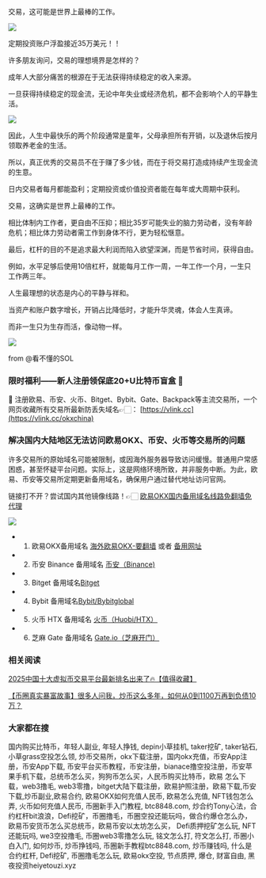交易，这可能是世界上最棒的工作。

[![](https://307e939.webp.li/20250828114243744.png)](https://btc8848.com/top-10-exchanges)

定期投资账户浮盈接近35万美元！！

许多朋友询问，交易的理想境界是怎样的？

成年人大部分痛苦的根源在于无法获得持续稳定的收入来源。

一旦获得持续稳定的现金流，无论中年失业或经济危机，都不会影响个人的平静生活。

[![](https://307e939.webp.li/20250828114320725.png)](https://btc8848.com/top-10-exchanges)

因此，人生中最快乐的两个阶段通常是童年，父母承担所有开销，以及退休后按月领取养老金的生活。

所以，真正优秀的交易员不在于赚了多少钱，而在于将交易打造成持续产生现金流的生意。

日内交易者每月都能盈利；定期投资或价值投资者能在每年或大周期中获利。

交易，这确实是世界上最棒的工作。

相比体制内工作者，更自由不压抑；相比35岁可能失业的脑力劳动者，没有年龄危机；相比体力劳动者需工作到身体不行，更为轻松惬意。

最后，杠杆的目的不是追求最大利润而陷入欲望深渊，而是节省时间，获得自由。

例如，水平足够后使用10倍杠杆，就能每月工作一周，一年工作一个月，一生只工作两三年。

人生最理想的状态是内心的平静与祥和。

当资产和账户数字增长，开销占比降低时，才能升华灵魂，体会人生真谛。

而非一生只为生存而活，像动物一样。

[![](https://307e939.webp.li/20250828114434466.png)](https://btc8848.com/top-10-exchanges)

from @看不懂的SOL

### 限时福利——新人注册领保底20+U比特币盲盒 🎁
🎁 注册欧易、币安、火币、Bitget、Bybit、Gate、Backpack等主流交易所，一个网页收藏所有交易所最新防丢失域名👉🏻： [https://vlink.cc](https://vlink.cc/okxchina)


### 解决国内大陆地区无法访问欧易OKX、币安、火币等交易所的问题
许多交易所的原始域名可能被限制，或因海外服务器导致访问缓慢。普通用户常感困惑，甚至怀疑平台问题。实际上，这是网络环境所致，并非服务中断。为此，欧易、币安等交易所定期更新备用域名，确保用户通过替代地址访问官网。

链接打不开？尝试国内其他镜像线路！👉🏻 [欧易OKX国内备用域名线路免翻墙免代理](https://vlink.cc/okxcn)

[![](https://307e939.webp.li/20250812124552161.png)](https://vlink.cc/okxcn)

- 1. 欧易OKX备用域名 [海外欧易OKX-要翻墙](https://www.okx.com/join/74873351) 或者 [备用网址](https://www.oucnyi.net/zh-hans/join/74873351) 
- 2. 币安 Binance 备用域名 [币安（Binance)](https://accounts.binance.com/zh-CN/register?ref=36457687)
- 3. Bitget 备用域名[Bitget](https://www.bitget.com/zh-CN/referral/register?from=referral&clacCode=VRNEYUTR)
- 4. Bybit 备用域名[Bybit/Bybitglobal](https://www.bybitglobal.com/zh-MY/invite/?ref=VMKORMM)
- 5. 火币 HTX 备用域名 [火币（Huobi/HTX）](https://www.htx.com/invite/zh-cn/1f?invite_code=whf45223)
- 6. 芝麻 Gate 备用域名 [Gate.io（芝麻开门）](https://www.gate.io/zh/signup?ref_type=103&ref=A1ERAQ)

### 相关阅读
[2025中国十大虚拟币交易平台最新排名出来了🔥【值得收藏】](https://btc8848.com/top-10-exchanges/)

[【币圈真实暴富故事】很多人问我，炒币这么多年，如何从0到1100万再到负债10万？](https://heiyetouzi.xyz/biquanstory001/)


###  大家都在搜
国内购买比特币，年轻人副业, 年轻人挣钱, depin小草挂机, taker挖矿, taker钻石, 小草grass空投怎么领, 炒币交易所，okx下载注册，国内okx充值，币安App注册，币安App下载, 币安平台买币教程，币安注册，bianace撸空投注册，币安苹果手机下载，总统币怎么买，狗狗币怎么买，人民币购买比特币，欧易 怎么下载，web3撸毛, web3零撸，bitget大陆下载注册，欧易护照注册，欧易下载,币安下载,炒币副业,欧易合约, 欧易OKX如何充值人民币, 欧易怎么充值, NFT钱包怎么弄, 火币如何充值人民币, 币圈新手入门教程, btc8848.com, 炒合约Tony心法，合约杠杆bit浪浪，Defi挖矿，币圈撸毛，币圈空投还能玩吗，做合约爆仓怎么办，欧易币安货币怎么买总统币，欧易币安以太坊怎么买， Defi质押挖矿怎么玩, NFT还能玩吗, we3空投撸毛, 币圈web3零撸怎么玩, 铭文怎么打, 符文怎么打, 币圈小白入门, 如何炒币, 炒币挣钱吗, 币圈新手教程btc8848.com, 炒币赚钱吗, 什么是合约杠杆, Defi挖矿, 币圈撸毛怎么玩, 欧易okx空投, 节点质押, 爆仓, 财富自由, 黑夜投资heiyetouzi.xyz
